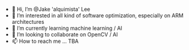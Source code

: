 - 👋 Hi, I’m @Jake 'alquimista' Lee
- 👀 I’m interested in all kind of software optimization, especially on ARM architectures
- 🌱 I’m currently learning machine learning / AI
- 💞️ I’m looking to collaborate on OpenCV / AI
- 📫 How to reach me ... TBA

<!---
Jake-alquimista-Lee/Jake-alquimista-Lee is a ✨ special ✨ repository because its `README.md` (this file) appears on your GitHub profile.
You can click the Preview link to take a look at your changes.
--->
